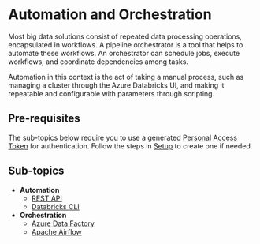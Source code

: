 # Automation and Orchestration

Most big data solutions consist of repeated data processing operations, encapsulated in workflows. A pipeline orchestrator is a tool that helps to automate these workflows. An orchestrator can schedule jobs, execute workflows, and coordinate dependencies among tasks.

Automation in this context is the act of taking a manual process, such as managing a cluster through the Azure Databricks UI, and making it repeatable and configurable with parameters through scripting.

## Pre-requisites

The sub-topics below require you to use a generated [Personal Access Token](https://docs.azuredatabricks.net/administration-guide/admin-settings/tokens.html) for authentication. Follow the steps in [Setup](setup.md) to create one if needed.

## Sub-topics

- **Automation**
  - [REST API](rest-api.md)
  - [Databricks CLI](databricks-cli.md)
- **Orchestration**
  - [Azure Data Factory](azure-data-factory.md)
  - [Apache Airflow](apache-airflow.md)
